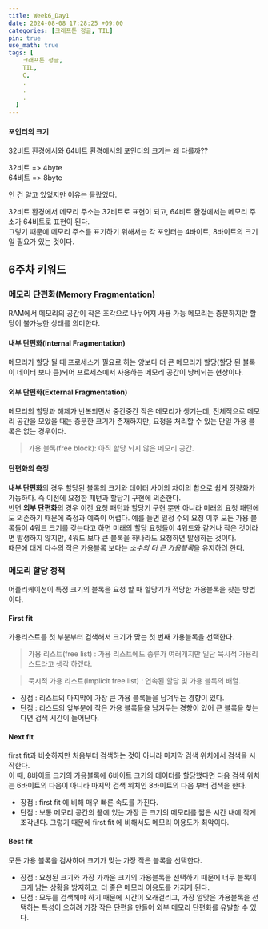 ```yaml
---
title: Week6_Day1
date: 2024-08-08 17:28:25 +09:00
categories: [크래프톤 정글, TIL]
pin: true
use_math: true
tags: [
    크래프톤 정글,
    TIL,
    C,
    .
    .
    .
  ]
---
```


#### 포인터의 크기

32비트 환경에서와 64비트 환경에서의 포인터의 크기는 왜 다를까??

32비트 => 4byte  
64비트 => 8byte

인 건 알고 있었지만 이유는 몰랐었다.

32비트 환경에서 메모리 주소는 32비트로 표현이 되고, 64비트 환경에서는 메모리 주소가 64비트로 표현이 된다.  
그렇기 때문에 메모리 주소를 표기하기 위해서는 각 포인터는 4바이트, 8바이트의 크기일 필요가 있는 것이다.

## 6주차 키워드

### 메모리 단편화(Memory Fragmentation)

RAM에서 메모리의 공간이 작은 조각으로 나누어져 사용 가능 메모리는 충분하지만 할당이 불가능한 상태를 의미한다.

#### 내부 단편화(Internal Fragmentation)

메모리가 할당 될 때 프로세스가 필요로 하는 양보다 더 큰 메모리가 할당(할당 된 블록이 데이터 보다 큼)되어 프로세스에서 사용하는 메모리 공간이 낭비되는 현상이다.

#### 외부 단편화(External Fragmentation)

메모리의 할당과 해제가 반복되면서 중간중간 작은 메모리가 생기는데, 전체적으로 메모리 공간을 모았을 때는 충분한 크기가 존재하지만, 요청을 처리할 수 있는 단일 가용 블록은 없는 경우이다.

> 가용 블록(free block): 아직 할당 되지 않은 메모리 공간.

#### 단편화의 측정

**내부 단편화**의 경우 할당된 블록의 크기와 데이터 사이의 차이의 합으로 쉽게 정량화가 가능하다. 즉 이전에 요청한 패턴과 할당기 구현에 의존한다.  
반면 **외부 단편화**의 경우 이전 요청 패턴과 할당기 구현 뿐만 아니라 미래의 요청 패턴에도 의존하기 때문에 측정과 예측이 어렵다. 예를 들면 일정 수의 요청 이후 모든 가용 블록들이 4워드 크기를 갖는다고 하면 미래의 할당 요청들이 4워드와 같거나 작은 것이라면 발생하지 않지만, 4워드 보다 큰 블록을 하나라도 요청하면 발생하는 것이다.  
때문에 대게 다수의 작은 가용블록 보다는 *소수의 더 큰 가용블록*을 유지하려 한다.

### 메모리 할당 정책

어플리케이션이 특정 크기의 블록을 요청 할 때 할당기가 적당한 가용블록을 찾는 방법이다.

#### First fit

가용리스트를 첫 부분부터 검색해서 크기가 맞는 첫 번째 가용블록을 선택한다.

> 가용 리스트(free list) : 가용 리스트에도 종류가 여러개지만 일단 묵시적 가용리스트라고 생각 하겠다.

> 묵시적 가용 리스트(Implicit free list) : 연속된 할당 및 가용 블록의 배열.

- 장점 : 리스트의 마지막에 가장 큰 가용 블록들을 남겨두는 경향이 있다.
- 단점 : 리스트의 앞부분에 작은 가용 블록들을 남겨두는 경향이 있어 큰 블록을 찾는다면 검색 시간이 늘어난다.

#### Next fit

first fit과 비슷하지만 처음부터 검색하는 것이 아니라 마지막 검색 위치에서 검색을 시작한다.  
이 때, 8바이트 크기의 가용블록에 6바이트 크기의 데이터를 할당했다면 다음 검색 위치는 6바이트의 다음이 아니라 마지막 검색 위치인 8바이트의 다음 부터 검색을 한다.

- 장점 : first fit 에 비해 매우 빠른 속도를 가진다.
- 단점 : 보통 메모리 공간의 끝에 있는 가장 큰 크기의 메모리를 짧은 시간 내에 작게 조각낸다. 그렇기 때문에 first fit 에 비해서도 메모리 이용도가 최악이다.

#### Best fit

모든 가용 블록을 검사하며 크기가 맞는 가장 작은 블록을 선택한다.

- 장점 : 요청된 크기와 가장 가까운 크기의 가용블록을 선택하기 때문에 너무 블록이 크게 남는 상황을 방지하고, 더 좋은 메모리 이용도를 가지게 된다.
- 단점 : 모두를 검색해야 하기 때문에 시간이 오래걸리고, 가장 알맞은 가용블록을 선택하는 특성이 오히려 가장 작은 단편을 만들어 외부 메모리 단편화를 유발할 수 있다.
